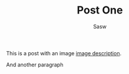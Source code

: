 ﻿---
title: Post One
author: Sasw
---
This is a post with an image [image description](img.png).

And another paragraph
